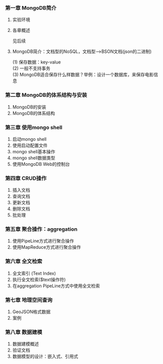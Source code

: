 ### 第一章 MongoDB简介
1. 实验环境

2. 各章概述  

    见后续
3. MongoDB简介：文档型的NoSQL，文档型-->BSON文档(json的二进制)

    (1) 保存数据：key-value  
    (2) 一般不支持事务  
    (3) MongoDB适合保存什么样数据？举例：设计一个数据库，来保存电影信息 
    


### 第二章 MongoDB的体系结构与安装
1. MongoDB的安装
2. MongoDB的体系结构

### 第三章 使用mongo shell
1. 启动mongo shell
2. 使用启动配置文件
3. mongo shell基本操作
4. mongo shell数据类型
5. 使用MongoDB Web的控制台

### 第四章 CRUD操作
1. 插入文档
2. 查询文档
3. 更新文档
4. 删除文档
5. 批处理

### 第五章 聚合操作：aggregation
1. 使用PipeLine方式进行聚合操作
2. 使用MapReduce方式进行聚合操作

### 第六章 全文检索
1. 全文索引 (Text Index)
2. 执行全文检索($text操作符)
3. 在aggregation PipeLine方式中使用全文检索

### 第七章 地理空间查询
1. GeoJSON格式数据
2. 案例

### 第八章 数据建模
1. 数据建模概述
2. 验证文档
3. 数据模型的设计：嵌入式、引用式